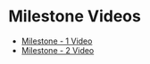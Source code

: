 # Milestone Videos
- [Milestone - 1 Video](https://youtu.be/odANH22ugZg)
- [Milestone - 2 Video](https://youtu.be/GCNj4w0_hKo)